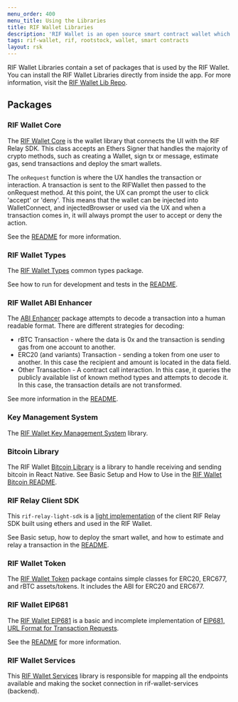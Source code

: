 ```yaml
---
menu_order: 400
menu_title: Using the Libraries
title: RIF Wallet Libraries
description: 'RIF Wallet is an open source smart contract wallet which enables businesses to create and deploy fully customizable on-chain wallets'
tags: rif-wallet, rif, rootstock, wallet, smart contracts
layout: rsk
---
```


RIF Wallet Libraries contain a set of packages that is used by the RIF Wallet. You can install the RIF Wallet Libraries directly from inside the app. For more information, visit the [RIF Wallet Lib Repo](https://github.com/rsksmart/rif-wallet-libs).

## Packages

### RIF Wallet Core

The [RIF Wallet Core](https://github.com/rsksmart/rif-wallet-libs/pkgs/npm/rif-wallet-core) is the wallet library that connects the UI with the RIF Relay SDK. This class accepts an Ethers Signer that handles the majority of crypto methods, such as creating a Wallet, sign tx or message, estimate gas, send transactions and deploy the smart wallets.

The `onRequest` function is where the UX handles the transaction or interaction. A transaction is sent to the RIFWallet then passed to the onRequest method. At this point, the UX can prompt the user to click 'accept' or 'deny'. This means that the wallet can be injected into WalletConnect, and injectedBrowser or used via the UX and when a transaction comes in, it will always prompt the user to accept or deny the action.

See the [README](https://github.com/rsksmart/rif-wallet-libs/pkgs/npm/rif-wallet-core) for more information.

### RIF Wallet Types

The [RIF Wallet Types](https://github.com/rsksmart/rif-wallet-libs/pkgs/npm/rif-wallet-types) common types package.

See how to run for development and tests in the [README](https://github.com/rsksmart/rif-wallet-libs/pkgs/npm/rif-wallet-types#run-for-development).

### RIF Wallet ABI Enhancer

The [ABI Enhancer](https://github.com/rsksmart/rif-wallet-libs/pkgs/npm/rif-wallet-abi-enhancer) package attempts to decode a transaction into a human readable format. There are different strategies for decoding:
* rBTC Transaction - where the data is 0x and the transaction is sending gas from one account to another.
* ERC20 (and variants) Transaction - sending a token from one user to another. In this case the recipient and amount is located in the data field.
* Other Transaction - A contract call interaction. In this case, it queries the publicly available list of known method types and attempts to decode it. In this case, the transaction details are not transformed.

See more information in the [README](https://github.com/rsksmart/rif-wallet-libs/pkgs/npm/rif-wallet-abi-enhancer).

### Key Management System

The [RIF Wallet Key Management System](https://github.com/rsksmart/rif-wallet-libs/pkgs/npm/rif-wallet-kms) library. 

### Bitcoin Library 

The RIF Wallet [Bitcoin Library](https://github.com/rsksmart/rif-wallet-libs/pkgs/npm/rif-wallet-bitcoin) is a library to handle receiving and sending bitcoin in React Native.
See Basic Setup and How to Use in the [RIF Wallet Bitcoin README](https://github.com/rsksmart/rif-wallet-libs/pkgs/npm/rif-wallet-bitcoin).

### RIF Relay Client SDK

This `rif-relay-light-sdk` is a [light implementation](https://github.com/rsksmart/rif-wallet-libs/pkgs/npm/rif-relay-light-sdk) of the client RIF Relay SDK built using ethers and used in the RIF Wallet.

See Basic setup, how to deploy the smart wallet, and how to estimate and relay a transaction in the [README](https://github.com/rsksmart/rif-wallet-libs/pkgs/npm/rif-relay-light-sdk).

### RIF Wallet Token

The [RIF Wallet Token](https://github.com/rsksmart/rif-wallet-libs/pkgs/npm/rif-wallet-token) package contains simple classes for ERC20, ERC677, and rBTC assets/tokens. It includes the ABI for ERC20 and ERC677.

### RIF Wallet EIP681

The [RIF Wallet EIP681](https://github.com/rsksmart/rif-wallet-libs/pkgs/npm/rif-wallet-eip681)  is a basic and incomplete implementation of [EIP681, URL Format for Transaction Requests](https://github.com/ethereum/EIPs/blob/master/EIPS/eip-681.md). 

See the [README](https://github.com/rsksmart/rif-wallet-libs/pkgs/npm/rif-wallet-eip681) for more information.

### RIF Wallet Services

This [RIF Wallet Services](https://github.com/rsksmart/rif-wallet-libs/pkgs/npm/rif-wallet-services) library is responsible for mapping all the endpoints available and making the socket connection in rif-wallet-services (backend).
